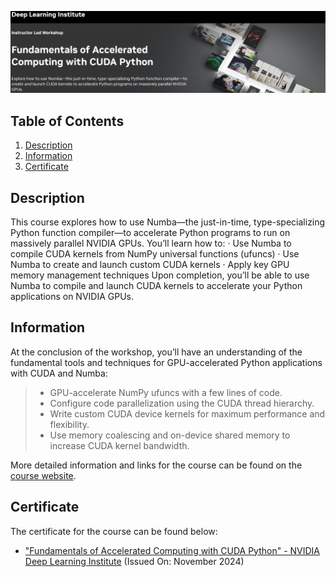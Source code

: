 ![Course](images/banner.png)

## Table of Contents
1. [Description](#description)
2. [Information](#information)
3. [Certificate](#certificate)

<a name="descripton"></a>
## Description

This course explores how to use Numba—the just-in-time, type-specializing Python function compiler—to accelerate Python programs to run on massively parallel NVIDIA GPUs. You’ll learn how to: · Use Numba to compile CUDA kernels from NumPy universal functions (ufuncs) · Use Numba to create and launch custom CUDA kernels · Apply key GPU memory management techniques Upon completion, you’ll be able to use Numba to compile and launch CUDA kernels to accelerate your Python applications on NVIDIA GPUs.

<a name="information"></a>
## Information
At the conclusion of the workshop, you’ll have an understanding of the fundamental tools and techniques for GPU-accelerated Python applications with CUDA and Numba:

> - GPU-accelerate NumPy ufuncs with a few lines of code.
> - Configure code parallelization using the CUDA thread hierarchy.
> - Write custom CUDA device kernels for maximum performance and flexibility.
> - Use memory coalescing and on-device shared memory to increase CUDA kernel bandwidth.

More detailed information and links for the course can be found on the [course website](https://www.nvidia.com/en-in/training/instructor-led-workshops/fundamentals-of-accelerated-computing-with-cuda-python/).

<a name="certificate"></a>
## Certificate

The certificate for the course can be found below:

- ["Fundamentals of Accelerated Computing with CUDA Python" - NVIDIA Deep Learning Institute]() (Issued On: November 2024)
